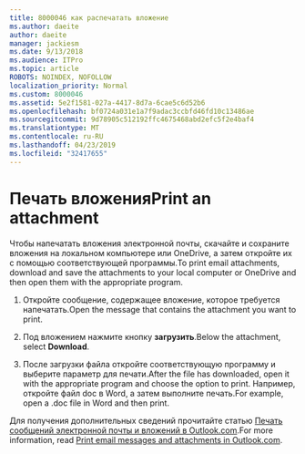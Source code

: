 ```yaml
---
title: 8000046 как распечатать вложение
ms.author: daeite
author: daeite
manager: jackiesm
ms.date: 9/13/2018
ms.audience: ITPro
ms.topic: article
ROBOTS: NOINDEX, NOFOLLOW
localization_priority: Normal
ms.custom: 8000046
ms.assetid: 5e2f1581-027a-4417-8d7a-6cae5c6d52b6
ms.openlocfilehash: bf0724a031e1a7f9adac3ccbfd46fd10c13486ae
ms.sourcegitcommit: 9d78905c512192ffc4675468abd2efc5f2e4baf4
ms.translationtype: MT
ms.contentlocale: ru-RU
ms.lasthandoff: 04/23/2019
ms.locfileid: "32417655"
---
```

# <a name="print-an-attachment"></a><span data-ttu-id="4e3f1-102">Печать вложения</span><span class="sxs-lookup"><span data-stu-id="4e3f1-102">Print an attachment</span></span>

<span data-ttu-id="4e3f1-103">Чтобы напечатать вложения электронной почты, скачайте и сохраните вложения на локальном компьютере или OneDrive, а затем откройте их с помощью соответствующей программы.</span><span class="sxs-lookup"><span data-stu-id="4e3f1-103">To print email attachments, download and save the attachments to your local computer or OneDrive and then open them with the appropriate program.</span></span>
  
1. <span data-ttu-id="4e3f1-104">Откройте сообщение, содержащее вложение, которое требуется напечатать.</span><span class="sxs-lookup"><span data-stu-id="4e3f1-104">Open the message that contains the attachment you want to print.</span></span>
    
2. <span data-ttu-id="4e3f1-105">Под вложением нажмите кнопку **загрузить**.</span><span class="sxs-lookup"><span data-stu-id="4e3f1-105">Below the attachment, select **Download**.</span></span> 
    
3. <span data-ttu-id="4e3f1-106">После загрузки файла откройте соответствующую программу и выберите параметр для печати.</span><span class="sxs-lookup"><span data-stu-id="4e3f1-106">After the file has downloaded, open it with the appropriate program and choose the option to print.</span></span> <span data-ttu-id="4e3f1-107">Например, откройте файл doc в Word, а затем выполните печать.</span><span class="sxs-lookup"><span data-stu-id="4e3f1-107">For example, open a .doc file in Word and then print.</span></span>
    
<span data-ttu-id="4e3f1-108">Для получения дополнительных сведений прочитайте статью [Печать сообщений электронной почты и вложений в Outlook.com](https://go.microsoft.com/fwlink/?linkid=2021110&amp;clcid=0x409).</span><span class="sxs-lookup"><span data-stu-id="4e3f1-108">For more information, read [Print email messages and attachments in Outlook.com](https://go.microsoft.com/fwlink/?linkid=2021110&amp;clcid=0x409).</span></span>
  

